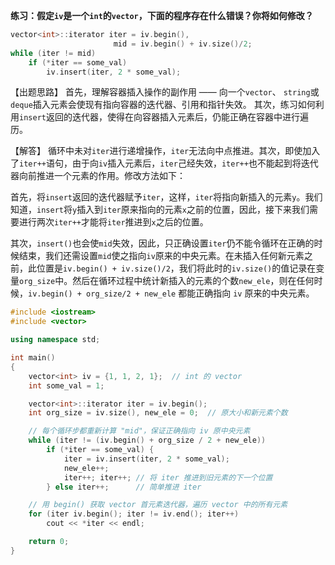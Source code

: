 **练习：假定`iv`是一个`int`的`vector`，下面的程序存在什么错误？你将如何修改？**

```cpp
vector<int>::iterator iter = iv.begin(),
                       mid = iv.begin() + iv.size()/2;
while (iter != mid)
    if (*iter == some_val)
        iv.insert(iter, 2 * some_val);
```

【出题思路】
首先，理解容器插入操作的副作用 —— 向一个`vector`、 `string`或`deque`插入元素会使现有指向容器的迭代器、引用和指针失效。
其次，练习如何利用`insert`返回的迭代器，使得在向容器插入元素后，仍能正确在容器中进行遍历。

【解答】
循环中未对`iter`进行递增操作，`iter`无法向中点推进。其次，即使加入了`iter++`语句，由于向`iv`插入元素后，`iter`己经失效，`iter++`也不能起到将迭代器向前推进一个元素的作用。修改方法如下：

首先，将`insert`返回的迭代器赋予`iter`，这样，`iter`将指向新插入的元素`y`。我们知道，`insert`将`y`插入到`iter`原来指向的元素`x`之前的位置，因此，接下来我们需要进行两次`iter++`才能将`iter`推进到`x`之后的位置。

其次，`insert()`也会使`mid`失效，因此，只正确设置`iter`仍不能令循环在正确的时候结束，我们还需设置`mid`使之指向`iv`原来的中央元素。在未插入任何新元素之前，此位置是`iv.begin() + iv.size()/2`，我们将此时的`iv.size()`的值记录在变量`org_size`中。然后在循环过程中统计新插入的元素的个数`new_ele`，则在任何时候，`iv.begin() + org_size/2 + new_ele` 都能正确指向 `iv` 原来的中央元素。

```cpp
#include <iostream>
#include <vector>

using namespace std;

int main()
{
    vector<int> iv = {1, 1, 2, 1};  // int 的 vector
    int some_val = 1;

    vector<int>::iterator iter = iv.begin();
    int org_size = iv.size(), new_ele = 0;  // 原大小和新元素个数

    // 每个循环步都重新计算 "mid"，保证正确指向 iv 原中央元素
    while (iter != (iv.begin() + org_size / 2 + new_ele))
        if (*iter == some_val) {
            iter = iv.insert(iter, 2 * some_val);
            new_ele++;
            iter++; iter++; // 将 iter 推进到旧元素的下一个位置
        } else iter++;      // 简单推进 iter

    // 用 begin() 获取 vector 首元素迭代器，遍历 vector 中的所有元素
    for (iter iv.begin(); iter != iv.end(); iter++)
        cout << *iter << endl;

    return 0;
}
```

